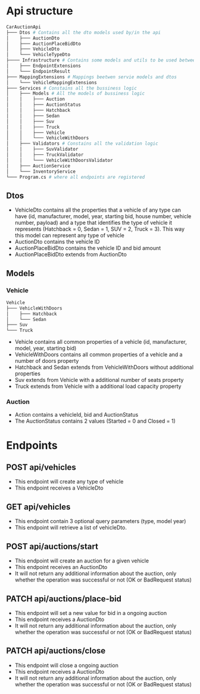 # Api structure

```bash
CarAuctionApi
├─── Dtos # Contains all the dto models used by/in the api
│    ├─── AuctionDto
│    ├─── AuctionPlaceBidDto
│    ├─── VehicleDto
│    └─── VehicleTypeDto
├──── Infrastructure # Contains some models and utils to be used between endpoint and business logic
│    ├─── EndpointExtensions 
│    └─── EndpointResult
├─── MappingExtensions # Mappings beetwen servie models and dtos
│    └─── VehicleMappingExtensions
├─── Services # Constains all the bussiness logic
│    ├─── Models # All the models of bussiness logic
│    │    ├─── Auction
│    │    ├─── AuctionStatus
│    │    ├─── Hatchback
│    │    ├─── Sedan
│    │    ├─── Suv
│    │    ├─── Truck
│    │    ├─── Vehicle
│    │    └─── VehicleWithDoors
│    ├─── Validators # Constains all the validation logic
│    │    ├─── SuvValidator
│    │    ├─── TruckValidator
│    │    └─── VehicleWithDoorsValidator
│    ├─── AuctionService
│    └─── InventoryService
└─── Program.cs # where all endpoints are registered
```

## Dtos
- VehicleDto contains all the properties that a vehicle of any type can have (id, manufacturer, model, year, starting bid, house number, vehicle number, payload) and a type that identifies the type of vehicle it represents (Hatchback = 0, Sedan = 1, SUV = 2, Truck = 3). This way this model can represent any type of vehicle
- AuctionDto contains the vehicle ID
- AuctionPlaceBidDto contains the vehicle ID and bid amount
- AuctionPlaceBidDto extends from AuctionDto

## Models
### Vehicle
```bash
Vehicle
├─── VehicleWithDoors
│    ├─── Hatchback
│    └─── Sedan
├─── Suv
└─── Truck
```
- Vehicle contains all common properties of a vehicle (id, manufacturer, model, year, starting bid)
- VehicleWithDoors contains all common properties of a vehicle and a number of doors property
- Hatchback and Sedan extends from VehicleWithDoors without additional properties
- Suv extends from Vehicle with a additional number of seats property
- Truck extends from Vehicle with a additional load capacity property

### Auction
- Action contains a vehicleId, bid and AuctionStatus
- The AuctionStatus contains 2 values (Started = 0 and Closed = 1)

# Endpoints
## POST api/vehicles
- This endpoint will create any type of vehicle
- This endpoint receives a VehicleDto
## GET api/vehicles
- This endpoint contain 3 optional query parameters (type, model year)
- This endpoint will retrieve a list of vehicleDto.
## POST api/auctions/start
- This endpoint will create an auction for a given vehicle
- This endpoint receives an AuctionDto
- It will not return any additional information about the auction, only whether the operation was successful or not (OK or BadRequest status)
## PATCH api/auctions/place-bid
- This endpoint will set a new value for bid in a ongoing auction
- This endpoint receives a AuctionDto
- It will not return any additional information about the auction, only whether the operation was successful or not (OK or BadRequest status)
## PATCH api/auctions/close
- This endpoint will close a ongoing auction
- This endpoint receives a AuctionDto
- It will not return any additional information about the auction, only whether the operation was successful or not (OK or BadRequest status)
